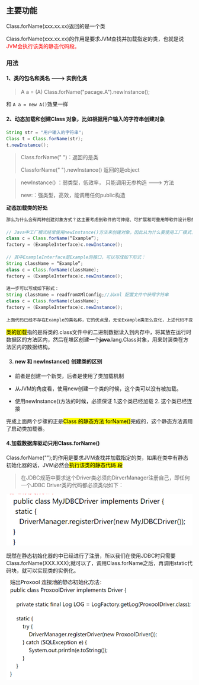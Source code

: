 ## 主要功能

Class.forName(xxx.xx.xx)返回的是一个类

Class.forName(xxx.xx.xx)的作用是要求JVM查找并加载指定的类，也就是说<font color = "red">JVM会执行该类的静态代码段。</font>



### 用法

#### 1、类的包名和类名 ---> 实例化类

> A   a =  (A)  Class.forName("pacage.A").newInstance();

和 `A a = new A()`效果一样

#### 2、动态加载和创建Class 对象，比如根据用户输入的字符串创建对象

```java
String str = "用户输入的字符串";
Class t = Class.forName(str);
t.newInstance();
```

> Class.forName("  ")：返回的是类
>
> ClassforName("   ").newInstance() 返回的是object

> newInstance() ：弱类型，低效率， 只能调用无参构造 --->  方法
>
> new:：强类型，高效，能调用任何public构造



**动态加载类的好处**

```java
那么为什么会有两种创建对象方式？这主要考虑到软件的可伸缩、可扩展和可重用等软件设计思想。

// Java中工厂模式经常使用newInstance()方法来创建对象，因此从为什么要使用工厂模式上可以找到具体答案。 例如：
class c = Class.forName(“Example”);
factory = (ExampleInterface)c.newInstance();

// 其中ExampleInterface是Example的接口，可以写成如下形式：
String className = “Example”;
class c = Class.forName(className);
factory = (ExampleInterface)c.newInstance();

进一步可以写成如下形式：
String className = readfromXMlConfig;//从xml 配置文件中获得字符串
class c = Class.forName(className);
factory = (ExampleInterface)c.newInstance();

上面代码已经不存在Example的类名称，它的优点是，无论Example类怎么变化，上述代码不变，甚至可以更换Example的兄弟类Example2 , Example3 , Example4……，只要他们继承ExampleInterface就可以。任意创建实例化(接口实现类)
```

<mark>类的加载</mark>指的是将类的.class文件中的二进制数据读入到内存中，将其放在运行时数据区的方法区内，然后在堆区创建一个**java**.lang.Class对象，用来封装类在方法区内的数据结构。



3. #### new 和 newInstance() 创建类的区别

- 前者是创建一个新类，后者是使用了类加载机制

- 从JVM的角度看，使用new创建一个类的时候，这个类可以没有被加载。

- 使用newInstance()方法的时候，必须保证 1.这个类已经加载 2. 这个类已经连接

完成上面两个步骤的正是<mark>Class 的静态方法 forName()</mark>完成的，这个静态方法调用了启动类加载器。





#### 4.加载数据库驱动只用Class.forName()

Class.forName("");的作用是要求JVM查找并加载指定的类，如果在类中有静态初始化器的话，JVM必然会<mark>执行该类的静态代码 段</mark>

> 在JDBC规范中要求这个Driver类必须向DirverManager注册自己，即任何一个JDBC Driver类的代码都必须类似如下：

![image-20210805180411761](Class.forName的用法/image-20210805180411761.png)	

既然在静态初始化器的中已经进行了注册，所以我们在使用JDBC时只需要Class.forName(XXX.XXX);就可以了，调用Class.forName之后，再调用static代码块，就可以实现类的实例化。

![image-20210805180549228](Class.forName的用法/image-20210805180549228.png)













